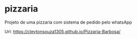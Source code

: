 # pizzaria
 Projeto de uma pizzaria com sistema de pedido pelo whatsApp

Url: https://cleytonsouza1305.github.io/Pizzaria-Barbosa/